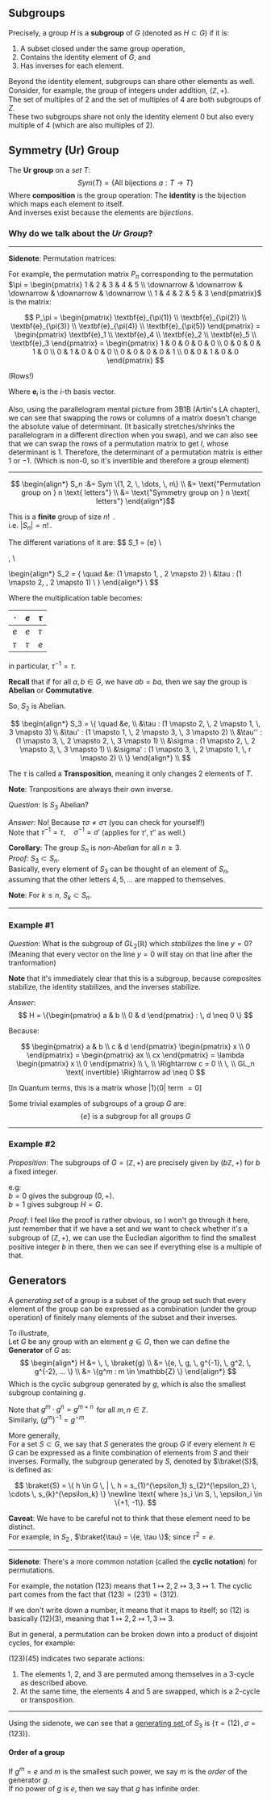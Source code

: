 ## Subgroups
Precisely, a group $H$ is a **subgroup** of $G$ (denoted as $H \subset G$) if it is:
1. A subset closed under the same group operation,
2. Contains the identity element of $G$, and
3. Has inverses for each element.

Beyond the identity element, subgroups can share other elements as well. \
Consider, for example, the group of integers under addition, $(\mathbb{Z}, +)$. \
The set of multiples of $2$ and the set of multiples of $4$ are both subgroups of $Z$. \
These two subgroups share not only the identity element $0$ but also every multiple of $4$ (which are also multiples of $2$).


## Symmetry (Ur) Group
The **Ur group** on a _set_ $T$:
$$
Sym(T) = \{\text{All bijections } a: T \rightarrow T \}
$$
Where **composition** is the group operation:
The **identity** is the bijection which maps each element to itself. \
And inverses exist because the elements are _bijections_.

### Why do we talk about the _Ur Group_?


---

**Sidenote**: Permutation matrices:

For example, the permutation matrix $P_\pi$ corresponding to the permutation $\pi = 
\begin{pmatrix} 
1 & 2 & 3 & 4 & 5 \\
\downarrow & \downarrow & \downarrow & \downarrow & \downarrow 
\\ 1 & 4 & 2 & 5 & 3 
\end{pmatrix}$ is the matrix:

$$
P_\pi = 
\begin{pmatrix} 
\textbf{e}_{\pi(1)} \\
\textbf{e}_{\pi(2)} \\
\textbf{e}_{\pi(3)} \\
\textbf{e}_{\pi(4)} \\
\textbf{e}_{\pi(5)}
\end{pmatrix} = 
\begin{pmatrix} 
\textbf{e}_1 \\
\textbf{e}_4 \\
\textbf{e}_2 \\
\textbf{e}_5 \\
\textbf{e}_3
\end{pmatrix} = 
\begin{pmatrix} 
1 & 0 & 0 & 0 & 0 \\
0 & 0 & 0 & 1 & 0 \\
0 & 1 & 0 & 0 & 0 \\
0 & 0 & 0 & 0 & 1 \\
0 & 0 & 1 & 0 & 0 
\end{pmatrix}
$$

(Rows!)

Where $\textbf{e}_i$ is the $i$-th basis vector.

Also, using the parallelogram mental picture from 3B1B (Artin's LA chapter), we can see that swapping the rows or columns of a matrix doesn't change the absolute value of determinant. (It basically stretches/shrinks the parallelogram in a different direction when you swap), and we can also see that we can swap the rows of a permutation matrix to get $I$, whose determinant is 1. Therefore, the determinant of a permutation matrix is either $1$ or $-1$. (Which is non-$0$, so it's invertible and therefore a group element)

---

$$
\begin{align*}
S_n :&= Sym \{1, 2, \, \dots, \, n\} \\
&= \text{"Permutation group on } n \text{ letters"} \\
&= \text{"Symmetry group on } n \text{ letters"}
\end{align*}$$

This is a **finite** group of size $n! \,$ . \
i.e. $|S_n| = n! \,$.

The different variations of it are:
$$
S_1 = \{e\} \\

\, \\

\begin{align*}
S_2 = \{ \quad
&e: (1 \mapsto 1, \, 2 \mapsto 2) \\
&\tau : (1 \mapsto 2, \, 2 \mapsto 1) \\ \} 
\end{align*} \\
$$

Where the multiplication table becomes:

| $\cdot$       | $e$    | $\tau$ |
|---      |---     | --     |
| $e$     | $e$    | $\tau$ |
| $\tau$  | $\tau$ | $e$    |

in particular, $\tau^{-1} = \tau$.

**Recall** that if for all $a, b \in G$, we have $ab = ba$, then we say the group is **Abelian** or **Commutative**.

So, $S_2$ is Abelian.

$$
\begin{align*}
S_3 = \{ \quad
&e, \\ 
&\tau    : (1 \mapsto 2, \, 2 \mapsto 1, \, 3 \mapsto 3) \\
&\tau'   : (1 \mapsto 1, \, 2 \mapsto 3, \, 3 \mapsto 2) \\
&\tau''  : (1 \mapsto 3, \, 2 \mapsto 2, \, 3 \mapsto 1) \\
&\sigma  : (1 \mapsto 2, \, 2 \mapsto 3, \, 3 \mapsto 1) \\
&\sigma' : (1 \mapsto 3, \, 2 \mapsto 1, \, r \mapsto 2) \\
\} 
\end{align*} \\
$$

The $\tau$ is called a **Transposition**, meaning it only changes $2$ elements of $T$.

**Note**: 
Tranpositions are always their own inverse.

_Question_: 
Is $S_3$ Abelian?

_Answer_:
No! Because $\tau \sigma \neq \sigma \tau$ (you can check for yourself!) \
Note that $\tau^{-1} = \tau, \quad \sigma^{-1} = \sigma'$
(applies for $\tau', \tau''$ as well.)


**Corollary**:
The group $S_n$ is _non-Abelian_ for all $n \geq 3$. \
_Proof_: $S_3 \subset S_n$. \
Basically, every element of $S_3$ can be thought of an element of $S_n$, assuming that the other letters $4, 5, \dots$ are mapped to themselves.

**Note**:
For $k \leq n$, $S_k \subset S_n$.

<hr/>

### Example #1
_Question_:
What is the subgroup of $GL_2(\mathbb{R})$ which _stabilizes_ the line $y=0$? \
(Meaning that every vector on the line $y=0$ will stay on that line after the tranformation)

**Note** that it's immediately clear that this is a subgroup, because composites stabilize, the identity stabilizes, and the inverses stabilize.

_Answer_: 
$$
H = \{\begin{pmatrix} a & b \\ 0 & d \end{pmatrix} : \, d \neq 0 \}
$$

Because:

$$
\begin{pmatrix} a & b \\ c & d \end{pmatrix} \begin{pmatrix} x \\ 0 \end{pmatrix} = \begin{pmatrix} ax \\ cx \end{pmatrix} = \lambda \begin{pmatrix} x \\ 0 \end{pmatrix} \\
\, \\
\Rightarrow c = 0 \\
\, \\
GL_n \text{ invertible} \Rightarrow ad \neq 0
$$

[In Quantum terms, this is a matrix whose $| 1\rangle \langle 0|$ term $=0$]

Some trivial examples of subgroups of a group $G$ are:
$$
\{e\} \text{ is a subgroup for all groups } G
$$

<hr/>

### Example #2
_Proposition_:
The subgroups of $G = (\mathbb{Z}, +)$ are precisely given by $(b \mathbb{Z}, +)$ for $b$ a fixed integer.

e.g: \
$b=0$ gives the subgroup $(0, +)$. \
$b=1$ gives subgroup $H = G$.

_Proof_:
I feel like the proof is rather obvious, so I won't go through it here, just remember that if we have a set and we want to check whether it's a subgroup of $(\mathbb{Z}, +)$, we can use the Eucledian algorithm to find the smallest positive integer $b$ in there, then we can see if everything else is a multiple of that.


## Generators
A _generating set_ of a group is a subset of the group set such that every element of the group can be expressed as a combination (under the group operation) of finitely many elements of the subset and their inverses. 

To illustrate, \
Let $G$ be any group with an element $g \in G$, then we can define the **Generator** of $G$ as:
$$
\begin{align*}
H &= \, \, \braket{g} \\
&= \{e, \, g, \, g^{-1}, \, g^2, \, g^{-2}, ... \} \\
&= \{g^m : m \in \mathbb{Z} \}
\end{align*}
$$
Which is the cyclic subgroup generated by $g$, which is also the smallest subgroup containing $g$.

Note that $g^m \cdot g^n = g^{m+n} \,$ for all $m, n \in \mathbb{Z}$. \
Similarly, $(g^m)^{-1} = g^{-m}$.

More generally, \
For a set $S \subset G$, we say that $S$ generates the group $G$ if every element $h \in G$ can be expressed as a finite combination of elements from $S$ and their inverses. Formally, the subgroup generated by $S$, denoted by $\braket{S}$, is defined as:

$$
\braket{S} = \{ h \in G \, | \, h = s_{1}^{\epsilon_1} s_{2}^{\epsilon_2} \, \cdots \, s_{k}^{\epsilon_k} \} \newline \text{ where }s_i \in S, \, \epsilon_i \in \{+1, -1\}.
$$

**Caveat**: We have to be careful not to think that these element need to be distinct. \
For example, in $S_2 \,$, $\braket{\tau} = \{e, \tau \}$; since $\tau^2 = e$.

---
**Sidenote**: There's a more common notation (called the **cyclic notation**) for permutations. 

For example, the notation $(123)$ means that $1 \mapsto 2, \, 2 \mapsto 3, \, 3 \mapsto 1$. The cyclic part comes from the fact that $(123) = (231) = (312)$.

If we don't write down a number, it means that it maps to itself; so $(12)$ is basically $(12)(3)$, meaning that $1 \mapsto 2, \, 2 \mapsto 1, \, 3 \mapsto 3$.

But in general, a permutation can be broken down into a product of disjoint cycles, for example:

$(123)(45)$  indicates two separate actions:
1. The elements 1, 2, and 3 are permuted among themselves in a 3-cycle as described above.
2. At the same time, the elements 4 and 5 are swapped, which is a 2-cycle or transposition.

---

Using the sidenote, we can see that a <ins> generating set </ins> of $S_3$ is $\{ \tau = (12) \, , \sigma = (123) \}$.

#### Order of a group
If $g^m = e$ and $m$ is the smallest such power, we say $m$ is the _order_ of the generator $g$. \
If no power of $g$ is $e$, then we say that $g$ has infinite order.